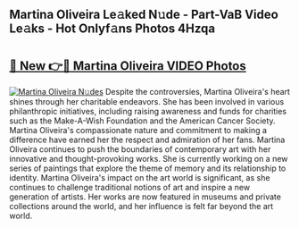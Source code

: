 ## Martina Oliveira Le𝚊ked N𝚞de - Part-VaB Video Le𝚊ks - Hot Onlyf𝚊ns Photos 4Hzqa

# <h2><a href="http://ab92523.deff.icu/?id=Martina+Oliveira">🔗 New 👉🔴 Martina Oliveira VIDEO Photos</a></h2>

[![Martina Oliveira N𝚞des](https://i.imgur.com/rIISA9y.gif)](http://ab92523.deff.icu/?id=Martina+Oliveira)
Despite the controversies, Martina Oliveira's heart shines through her charitable endeavors. She has been involved in various philanthropic initiatives, including raising awareness and funds for charities such as the Make-A-Wish Foundation and the American Cancer Society. Martina Oliveira's compassionate nature and commitment to making a difference have earned her the respect and admiration of her fans. Martina Oliveira continues to push the boundaries of contemporary art with her innovative and thought-provoking works. She is currently working on a new series of paintings that explore the theme of memory and its relationship to identity. Martina Oliveira's impact on the art world is significant, as she continues to challenge traditional notions of art and inspire a new generation of artists. Her works are now featured in museums and private collections around the world, and her influence is felt far beyond the art world.
